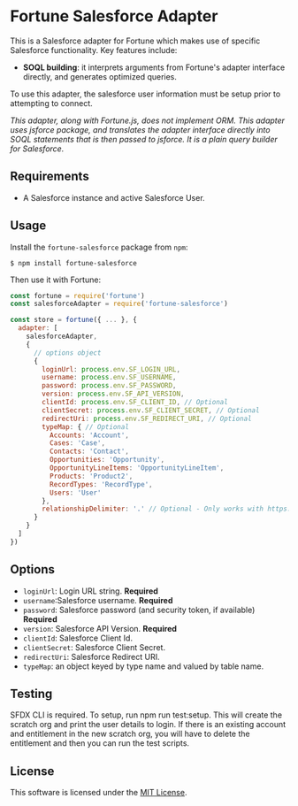 # Fortune Salesforce Adapter

This is a Salesforce adapter for Fortune which makes use of specific Salesforce functionality. Key features include:

- **SOQL building**: it interprets arguments from Fortune's adapter interface directly, and generates optimized queries.

To use this adapter, the salesforce user information must be setup prior to attempting to connect.

_This adapter, along with Fortune.js, does not implement ORM. This adapter uses jsforce package, and translates the adapter interface directly into SOQL statements that is then passed to jsforce. It is a plain query builder for Salesforce._

## Requirements

- A Salesforce instance and active Salesforce User.

## Usage

Install the `fortune-salesforce` package from `npm`:

```
$ npm install fortune-salesforce
```

Then use it with Fortune:

```js
const fortune = require('fortune')
const salesforceAdapter = require('fortune-salesforce')

const store = fortune({ ... }, {
  adapter: [
    salesforceAdapter,
    {
      // options object
      {
        loginUrl: process.env.SF_LOGIN_URL,
        username: process.env.SF_USERNAME,
        password: process.env.SF_PASSWORD,
        version: process.env.SF_API_VERSION,
        clientId: process.env.SF_CLIENT_ID, // Optional
        clientSecret: process.env.SF_CLIENT_SECRET, // Optional
        redirectUri: process.env.SF_REDIRECT_URI, // Optional
        typeMap: { // Optional
          Accounts: 'Account',
          Cases: 'Case',
          Contacts: 'Contact',
          Opportunities: 'Opportunity',
          OpportunityLineItems: 'OpportunityLineItem',
          Products: 'Product2',
          RecordTypes: 'RecordType',
          Users: 'User'
        },
        relationshipDelimiter: '.' // Optional - Only works with https://github.com/dyno-dev/fortune-json-api
      }
    }
  ]
})
```

## Options

- `loginUrl`: Login URL string. **Required**
- `username`:Salesforce username. **Required**
- `password`: Salesforce password (and security token, if available) **Required**
- `version`: Salesforce API Version. **Required**
- `clientId`: Salesforce Client Id.
- `clientSecret`: Salesforce Client Secret.
- `redirectUri`: Salesforce Redirect URI.
- `typeMap`: an object keyed by type name and valued by table name.

## Testing

SFDX CLI is required. To setup, run npm run test:setup. This will create the scratch org and print the user details to login. If there is an existing account and entitlement in the new scratch org, you will have to delete the entitlement and then you can run the test scripts.

## License

This software is licensed under the [MIT License](//github.com/fortunejs/fortune-postgres/blob/master/LICENSE).
